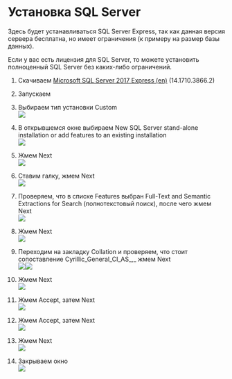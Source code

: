# Установка SQL Server

Здесь будет устанавливаться SQL Server Express, так как данная версия сервера бесплатна, но имеет ограничения \(к примеру на размер базы данных\).

Если у вас есть лицензия для SQL Server, то можете установить полноценный SQL Server без каких-либо ограничений.

1. Скачиваем [Microsoft SQL Server 2017 Express \(en\)](https://www.microsoft.com/en-us/download/details.aspx?id=55994) \(14.1710.3866.2\)

2. Запускаем

3. Выбираем тип установки Custom  
   ![](/Development/TestSystem/InstallationSQLServer/1.jpg)

4. В открывшемся окне выбираем New SQL Server stand-alone installation or add features to an existing installation  
   ![](/Development/TestSystem/InstallationSQLServer/2.jpg)

5. Жмем Next  
   ![](/Development/TestSystem/InstallationSQLServer/3.jpg)

6. Ставим галку, жмем Next  
   ![](/Development/TestSystem/InstallationSQLServer/4.jpg)

7. Проверяем, что в списке Features выбран Full-Text and Semantic Extractions for Search \(полнотекстовый поиск\), после чего жмем Next  
   ![](/Development/TestSystem/InstallationSQLServer/5.jpg)

8. Жмем Next  
   ![](/Development/TestSystem/InstallationSQLServer/6.jpg)

9. Переходим на закладку Collation и проверяем, что стоит сопоставление Cyrillic\_General\_CI\_AS_,_ жмем Next  
   ![](/Development/TestSystem/InstallationSQLServer/7.jpg)![](/Development/TestSystem/InstallationSQLServer/8.jpg)

10. Жмем Next  
    ![](/Development/TestSystem/InstallationSQLServer/9.jpg)  

11. Жмем Accept, затем Next  
    ![](/Development/TestSystem/InstallationSQLServer/10.jpg)

12. Жмем Accept, затем Next  
    ![](/Development/TestSystem/InstallationSQLServer/12.jpg)

13. Жмем Next  
    ![](/Development/TestSystem/InstallationSQLServer/14.jpg)

14. Закрываем окно  
    ![](/Development/TestSystem/InstallationSQLServer/15.jpg)



